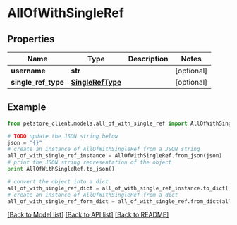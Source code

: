 # AllOfWithSingleRef


## Properties

Name | Type | Description | Notes
------------ | ------------- | ------------- | -------------
**username** | **str** |  | [optional] 
**single_ref_type** | [**SingleRefType**](SingleRefType.md) |  | [optional] 

## Example

```python
from petstore_client.models.all_of_with_single_ref import AllOfWithSingleRef

# TODO update the JSON string below
json = "{}"
# create an instance of AllOfWithSingleRef from a JSON string
all_of_with_single_ref_instance = AllOfWithSingleRef.from_json(json)
# print the JSON string representation of the object
print AllOfWithSingleRef.to_json()

# convert the object into a dict
all_of_with_single_ref_dict = all_of_with_single_ref_instance.to_dict()
# create an instance of AllOfWithSingleRef from a dict
all_of_with_single_ref_form_dict = all_of_with_single_ref.from_dict(all_of_with_single_ref_dict)
```
[[Back to Model list]](../README.md#documentation-for-models) [[Back to API list]](../README.md#documentation-for-api-endpoints) [[Back to README]](../README.md)


